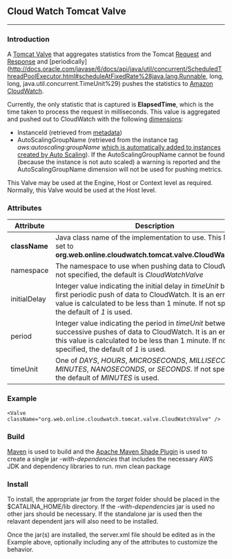 ## Cloud Watch Tomcat Valve
---
### Introduction
A [Tomcat Valve](https://tomcat.apache.org/tomcat-7.0-doc/config/valve.html) that aggregates statistics from the Tomcat [Request](https://tomcat.apache.org/tomcat-7.0-doc/api/org/apache/catalina/connector/Request.html) and [Response](https://tomcat.apache.org/tomcat-7.0-doc/api/org/apache/catalina/connector/Response.html) and [periodically](http://docs.oracle.com/javase/6/docs/api/java/util/concurrent/ScheduledThreadPoolExecutor.html#scheduleAtFixedRate%28java.lang.Runnable, long, long, java.util.concurrent.TimeUnit%29) pushes the statistics to [Amazon CloudWatch](http://docs.aws.amazon.com/AmazonCloudWatch/latest/DeveloperGuide/WhatIsCloudWatch.html).

Currently, the only statistic that is captured is **ElapsedTime**, which is the time taken to process the request in milliseconds. This value is aggregated and pushed out to CloudWatch with the following [dimensions](http://docs.aws.amazon.com/AmazonCloudWatch/latest/DeveloperGuide/cloudwatch_concepts.html#Dimension):
- InstanceId (retrieved from [metadata](http://docs.aws.amazon.com/AWSEC2/latest/UserGuide/ec2-instance-metadata.html))
- AutoScalingGroupName (retrieved from the instance tag *aws:autoscaling:groupName* [which is automatically added to instances created by Auto Scaling](http://docs.aws.amazon.com/AutoScaling/latest/DeveloperGuide/ASTagging.html#tag_restrictions)). If the AutoScalingGroupName cannot be found (because the instance is not auto scaled) a warning is reported and the AutoScalingGroupName dimension will not be used for pushing metrics.

This Valve may be used at the Engine, Host or Context level as required. Normally, this Valve would be used at the Host level.

### Attributes
Attribute                     | Description
----------------------------- | -----------
**className**                 | Java class name of the implementation to use. This MUST be set to **org.web.online.cloudwatch.tomcat.valve.CloudWatchValve**
namespace                     | The namespace to use when pushing data to CloudWatch. If not specified, the default is *CloudWatchValve*
initialDelay                  | Integer value indicating the initial delay in *timeUnit* before the first periodic push of data to CloudWatch. It is an error if this value is calculated to be less than 1 minute. If not specified, the default of *1* is used.
period                        | Integer value indicating the period in *timeUnit* between successive pushes of data to CloudWatch. It is an error if this value is calculated to be less than 1 minute. If not specified, the default of *1* is used.
timeUnit                      | One of *DAYS*, *HOURS*, *MICROSECONDS*, *MILLISECONDS*, *MINUTES*, *NANOSECONDS*, or *SECONDS*. If not specified, the default of *MINUTES* is used.

### Example
    <Valve className="org.web.online.cloudwatch.tomcat.valve.CloudWatchValve" />

### Build
[Maven](https://maven.apache.org/) is used to build and the [Apache Maven Shade Plugin](https://maven.apache.org/plugins/maven-shade-plugin/shade-mojo.html) is used to create a single jar *-with-dependencies* that includes the necessary AWS JDK and dependency libraries to run.
    mvn clean package

### Install
To install, the appropriate jar from the *target* folder should be placed in the $CATALINA_HOME/lib directory. If the *-with-dependencies* jar is used no other jars should be necessary. If the standalone jar is used then the relavant dependent jars will also need to be installed.

Once the jar(s) are installed, the server.xml file should be edited as in the Example above, optionally including any of the attributes to customize the behavior.
